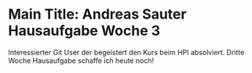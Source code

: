 # Main Title: Andreas Sauter Hausaufgabe Woche 3
Interessierter Git User der begeistert den Kurs beim HPI absolviert. Dritte Woche Hausaufgabe schaffe ich heute noch!

